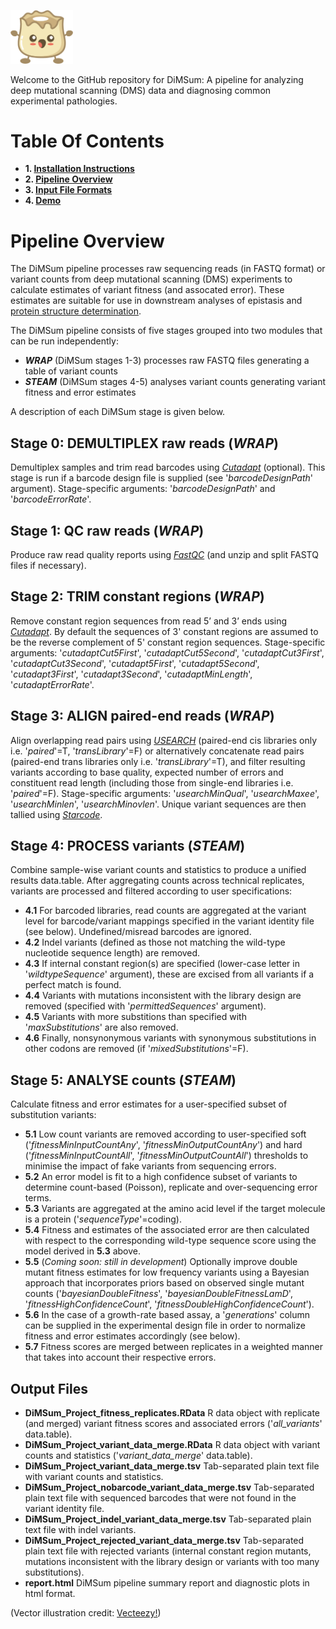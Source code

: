 <p align="left">
  <img src="./Dumpling.png" width="100">
</p>

Welcome to the GitHub repository for DiMSum: A pipeline for analyzing deep mutational scanning (DMS) data and diagnosing common experimental pathologies.

# Table Of Contents

* **1. [Installation Instructions](docs/INSTALLATION.md)**
* **2. [Pipeline Overview](#pipeline-overview)**
* **3. [Input File Formats](docs/FILEFORMATS.md)**
* **4. [Demo](docs/DEMO.md)**

# Pipeline Overview

The DiMSum pipeline processes raw sequencing reads (in FASTQ format) or variant counts from deep mutational scanning (DMS) experiments to calculate estimates of variant fitness (and assocated error). These estimates are suitable for use in downstream analyses of epistasis and [protein structure determination](https://github.com/lehner-lab/DMS2structure).

The DiMSum pipeline consists of five stages grouped into two modules that can be run independently:

* **_WRAP_** (DiMSum stages 1-3) processes raw FASTQ files generating a table of variant counts
* **_STEAM_** (DiMSum stages 4-5) analyses variant counts generating variant fitness and error estimates

A description of each DiMSum stage is given below.

## Stage 0: **DEMULTIPLEX** raw reads (_WRAP_)

Demultiplex samples and trim read barcodes using *[Cutadapt](docs/INSTALLATION.md)* (optional). This stage is run if a barcode design file is supplied (see '_barcodeDesignPath_' argument). Stage-specific arguments: '_barcodeDesignPath_' and '_barcodeErrorRate_'.

## Stage 1: **QC** raw reads (_WRAP_)

Produce raw read quality reports using *[FastQC](docs/INSTALLATION.md)* (and unzip and split FASTQ files if necessary).

## Stage 2: **TRIM** constant regions (_WRAP_)

Remove constant region sequences from read 5’ and 3’ ends using *[Cutadapt](docs/INSTALLATION.md)*. By default the sequences of 3' constant regions are assumed to be the reverse complement of 5' constant region sequences. Stage-specific arguments: '_cutadaptCut5First_', '_cutadaptCut5Second_', '_cutadaptCut3First_', '_cutadaptCut3Second_', '_cutadapt5First_', '_cutadapt5Second_', '_cutadapt3First_', '_cutadapt3Second_', '_cutadaptMinLength_', '_cutadaptErrorRate_'.

## Stage 3: **ALIGN** paired-end reads (_WRAP_)

Align overlapping read pairs using *[USEARCH](docs/INSTALLATION.md)* (paired-end cis libraries only i.e. '_paired_'=T, '_transLibrary_'=F) or alternatively concatenate read pairs (paired-end trans libraries only i.e. '_transLibrary_'=T), and filter resulting variants according to base quality, expected number of errors and constituent read length (including those from single-end libraries i.e. '_paired_'=F). Stage-specific arguments: '_usearchMinQual_', '_usearchMaxee_', '_usearchMinlen_', '_usearchMinovlen_'. Unique variant sequences are then tallied using *[Starcode](docs/INSTALLATION.md)*.

## Stage 4: **PROCESS** variants (_STEAM_)

Combine sample-wise variant counts and statistics to produce a unified results data.table. After aggregating counts across technical replicates, variants are processed and filtered according to user specifications:
* **4.1** For barcoded libraries, read counts are aggregated at the variant level for barcode/variant mappings specified in the variant identity file (see below). Undefined/misread barcodes are ignored.
* **4.2** Indel variants (defined as those not matching the wild-type nucleotide sequence length) are removed.
* **4.3** If internal constant region(s) are specified (lower-case letter in '_wildtypeSequence_' argument), these are excised from all variants if a perfect match is found.
* **4.4** Variants with mutations inconsistent with the library design are removed (specified with '_permittedSequences_' argument).
* **4.5** Variants with more substitions than specified with '_maxSubstitutions_' are also removed.
* **4.6** Finally, nonsynonymous variants with synonymous substitutions in other codons are removed (if '_mixedSubstitutions_'=F).

## Stage 5: **ANALYSE** counts (_STEAM_)

Calculate fitness and error estimates for a user-specified subset of substitution variants:
* **5.1** Low count variants are removed according to user-specified soft ('_fitnessMinInputCountAny_', '_fitnessMinOutputCountAny_') and hard ('_fitnessMinInputCountAll_', '_fitnessMinOutputCountAll_') thresholds to minimise the impact of fake variants from sequencing errors.
* **5.2** An error model is fit to a high confidence subset of variants to determine count-based (Poisson), replicate and over-sequencing error terms.
* **5.3** Variants are aggregated at the amino acid level if the target molecule is a protein ('_sequenceType_'=coding).
* **5.4** Fitness and estimates of the associated error are then calculated with respect to the corresponding wild-type sequence score using the model derived in **5.3** above.
* **5.5** (*Coming soon: still in development*) Optionally improve double mutant fitness estimates for low frequency variants using a Bayesian approach that incorporates priors based on observed single mutant counts ('_bayesianDoubleFitness_', '_bayesianDoubleFitnessLamD_', '_fitnessHighConfidenceCount_', '_fitnessDoubleHighConfidenceCount_').
* **5.6** In the case of a growth-rate based assay, a '_generations_' column can be supplied in the experimental design file in order to normalize fitness and error estimates accordingly (see below).
* **5.7** Fitness scores are merged between replicates in a weighted manner that takes into account their respective errors.

## Output Files

* **DiMSum_Project_fitness_replicates.RData** R data object with replicate (and merged) variant fitness scores and associated errors ('_all_variants_' data.table).
* **DiMSum_Project_variant_data_merge.RData** R data object with variant counts and statistics ('_variant_data_merge_' data.table).
* **DiMSum_Project_variant_data_merge.tsv** Tab-separated plain text file with variant counts and statistics.
* **DiMSum_Project_nobarcode_variant_data_merge.tsv** Tab-separated plain text file with sequenced barcodes that were not found in the variant identity file.
* **DiMSum_Project_indel_variant_data_merge.tsv** Tab-separated plain text file with indel variants.
* **DiMSum_Project_rejected_variant_data_merge.tsv** Tab-separated plain text file with rejected variants (internal constant region mutants, mutations inconsistent with the library design or variants with too many substitutions).
* **report.html** DiMSum pipeline summary report and diagnostic plots in html format.




(Vector illustration credit: <a href="https://www.vecteezy.com">Vecteezy!</a>)
